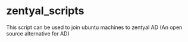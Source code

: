 # zentyal_scripts

This script can be used to join ubuntu machines to zentyal AD (An open source alternative for AD)
